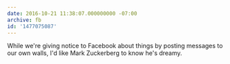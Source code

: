 ```yaml
---
date: 2016-10-21 11:38:07.000000000 -07:00
archive: fb
id: '1477075087'
---
```


While we're giving notice to Facebook about things by posting messages to our own walls, I'd like Mark Zuckerberg to know he's dreamy.
